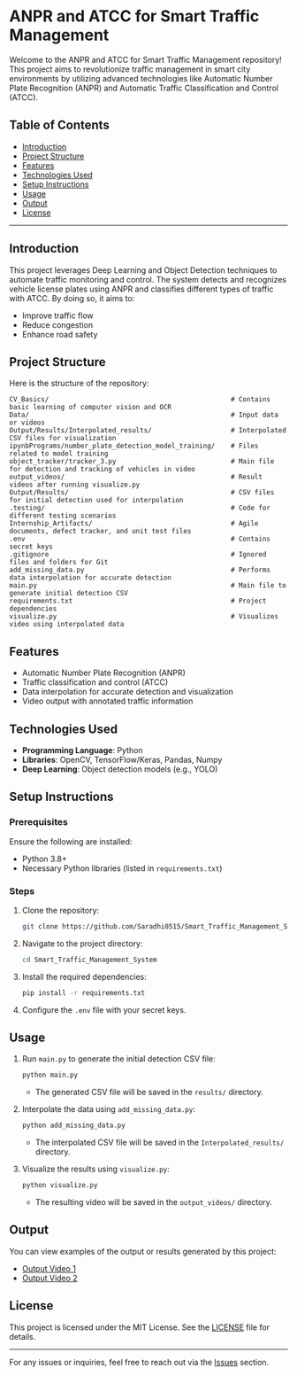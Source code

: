 # ANPR and ATCC for Smart Traffic Management

Welcome to the ANPR and ATCC for Smart Traffic Management repository! This project aims to revolutionize traffic management in smart city environments by utilizing advanced technologies like Automatic Number Plate Recognition (ANPR) and Automatic Traffic Classification and Control (ATCC).

## Table of Contents

- [Introduction](#introduction)
- [Project Structure](#project-structure)
- [Features](#features)
- [Technologies Used](#technologies-used)
- [Setup Instructions](#setup-instructions)
- [Usage](#usage)
- [Output](#output)
- [License](#license)

---

## Introduction

This project leverages Deep Learning and Object Detection techniques to automate traffic monitoring and control. The system detects and recognizes vehicle license plates using ANPR and classifies different types of traffic with ATCC. By doing so, it aims to:

- Improve traffic flow
- Reduce congestion
- Enhance road safety

## Project Structure

Here is the structure of the repository:

```
CV_Basics/                                              # Contains basic learning of computer vision and OCR
Data/                                                   # Input data or videos
Output/Results/Interpolated_results/                    # Interpolated CSV files for visualization
ipynbPrograms/number_plate_detection_model_training/    # Files related to model training
object_tracker/tracker_3.py                             # Main file for detection and tracking of vehicles in video
output_videos/                                          # Result videos after running visualize.py
Output/Results/                                         # CSV files for initial detection used for interpolation
.testing/                                               # Code for different testing scenarios
Internship_Artifacts/                                   # Agile documents, defect tracker, and unit test files
.env                                                    # Contains secret keys
.gitignore                                              # Ignored files and folders for Git
add_missing_data.py                                     # Performs data interpolation for accurate detection
main.py                                                 # Main file to generate initial detection CSV
requirements.txt                                        # Project dependencies
visualize.py                                            # Visualizes video using interpolated data
```

## Features

- Automatic Number Plate Recognition (ANPR)
- Traffic classification and control (ATCC)
- Data interpolation for accurate detection and visualization
- Video output with annotated traffic information

## Technologies Used

- **Programming Language**: Python
- **Libraries**: OpenCV, TensorFlow/Keras, Pandas, Numpy
- **Deep Learning**: Object detection models (e.g., YOLO)

## Setup Instructions

### Prerequisites

Ensure the following are installed:

- Python 3.8+
- Necessary Python libraries (listed in `requirements.txt`)

### Steps

1. Clone the repository:
   ```bash
   git clone https://github.com/Saradhi0515/Smart_Traffic_Management_System.git
   ```
2. Navigate to the project directory:
   ```bash
   cd Smart_Traffic_Management_System
   ```
3. Install the required dependencies:
   ```bash
   pip install -r requirements.txt
   ```
4. Configure the `.env` file with your secret keys.

## Usage

1. Run `main.py` to generate the initial detection CSV file:
   ```bash
   python main.py
   ```
   - The generated CSV file will be saved in the `results/` directory.

2. Interpolate the data using `add_missing_data.py`:
   ```bash
   python add_missing_data.py
   ```
   - The interpolated CSV file will be saved in the `Interpolated_results/` directory.

3. Visualize the results using `visualize.py`:
   ```bash
   python visualize.py
   ```
   - The resulting video will be saved in the `output_videos/` directory.

## Output

You can view examples of the output or results generated by this project:

- [Output Video 1](https://drive.google.com/file/d/18kXH2gPBrXbENc6GSOcBSypdQme7qgPY/view?usp=sharing)
- [Output Video 2](https://drive.google.com/file/d/1htVjJBrTU6we8hHl2GbJXRxWiY0Vv5LZ/view?usp=sharing)

## License

This project is licensed under the MIT License. See the [LICENSE](LICENSE) file for details.

---

For any issues or inquiries, feel free to reach out via the [Issues](https://github.com/Saradhi0515/Smart_Traffic_Management_System/issues) section.
